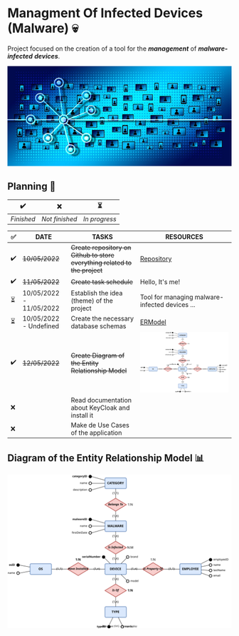 # Managment Of Infected Devices (Malware) :skull:
Project focused on the creation of a tool for the ***management*** of ***malware-infected*** ***devices***.

<p align="center">
  <img src="img/cyber1.jpg" />
</p>

## Planning :calendar:
| :heavy_check_mark: | :x: | :hourglass_flowing_sand: |
| --- | --- | --- |
| *Finished* | *Not finished* | *In progress* |

| :white_check_mark: | DATE | TASKS | RESOURCES |
| --- | --- | --- | --- |
| :heavy_check_mark: | ~~10/05/2022~~ | ~~Create repository on Github to store everything related to the project~~ | [Repository](https://github.com/fco-veragua/managtInfDev.git) |
| :heavy_check_mark: | ~~11/05/2022~~ | ~~Create task schedule~~ | Hello, It's me! |
| :hourglass_flowing_sand: | 10/05/2022 - 11/05/2022 | Establish the idea (theme) of the project | Tool for managing malware-infected devices ... |
| :hourglass_flowing_sand: | 10/05/2022 - Undefined | Create the necessary database schemas | [ERModel](diagrams/E_R_model.drawio.svg) |
| :heavy_check_mark: | ~~12/05/2022~~ | ~~Create Diagram of the Entity Relationship Model~~ | ![Image](diagrams/E_R_model.drawio.svg) |
| :x: | | Read documentation about KeyCloak and install it | |
| :x: | | Make de Use Cases of the application | |
## Diagram of the Entity Relationship Model :bar_chart:
![image](diagrams/E_R_model.drawio.svg)
